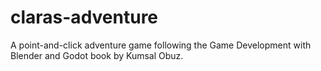 # claras-adventure
A point-and-click adventure game following the Game Development with Blender and Godot book by Kumsal Obuz.
